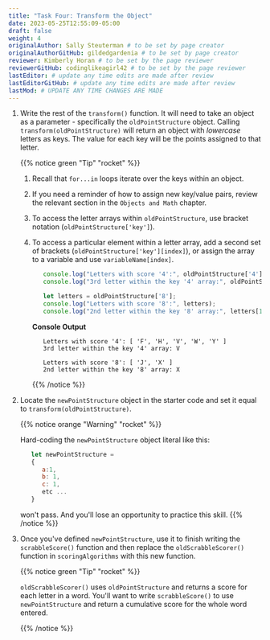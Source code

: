```yaml
---
title: "Task Four: Transform the Object"
date: 2023-05-25T12:55:09-05:00
draft: false
weight: 4
originalAuthor: Sally Steuterman # to be set by page creator
originalAuthorGitHub: gildedgardenia # to be set by page creator
reviewer: Kimberly Horan # to be set by the page reviewer
reviewerGitHub: codinglikeagirl42 # to be set by the page reviewer
lastEditor: # update any time edits are made after review
lastEditorGitHub: # update any time edits are made after review
lastMod: # UPDATE ANY TIME CHANGES ARE MADE
---
```


1. Write the rest of the `transform()` function. It will need to take an object 
   as a parameter - specifically the `oldPointStructure` object. Calling
   `transform(oldPointStructure)` will return an object with *lowercase*
   letters as keys. The value for each key will be the points assigned to that
   letter.

   {{% notice green "Tip" "rocket" %}}
   1. Recall that `for...in` loops iterate over the keys within an object.
   1. If you need a reminder of how to assign new key/value pairs, review the
      relevant section in the
      `Objects and Math` chapter.
   1. To access the letter arrays within `oldPointStructure`, use bracket
      notation (`oldPointStructure['key']`).
   1. To access a particular element within a letter array, add a second set of
      brackets (`oldPointStructure['key'][index]`), or assign the array to a
      variable and use `variableName[index]`.

      ```js {linenos=table}
         console.log("Letters with score '4':", oldPointStructure['4']);
         console.log("3rd letter within the key '4' array:", oldPointStructure['4'][2]);

         let letters = oldPointStructure['8'];
         console.log("Letters with score '8':", letters);
         console.log("2nd letter within the key '8' array:", letters[1]);
      ```

      **Console Output**

      ```console
         Letters with score '4': [ 'F', 'H', 'V', 'W', 'Y' ]
         3rd letter within the key '4' array: V

         Letters with score '8': [ 'J', 'X' ]
         2nd letter within the key '8' array: X
      ```
      {{% /notice %}}


1. Locate the `newPointStructure` object in the starter code and set it equal to
   `transform(oldPointStructure)`.


   {{% notice orange "Warning" "rocket" %}}

   Hard-coding the `newPointStructure` object literal like this:

   ```js
      let newPointStructure = 
      {
         a:1,
         b: 1,
         c: 1,
         etc ...
      }
   ```

   won't pass. And you'll lose an opportunity to practice this skill.
   {{% /notice %}}

1. Once you've defined `newPointStructure`, use it to finish writing the `scrabbleScore()` function and then replace 
   the `oldScrabbleScorer()` function in `scoringAlgorithms` with this new function.

   {{% notice green "Tip" "rocket" %}}

   `oldScrabbleScorer()` uses `oldPointStructure` and returns a score for each letter in a word. You'll want to write
   `scrabbleScore()` to use `newPointStructure` and return a cumulative score for the whole word entered.
   
   {{% /notice %}}